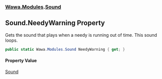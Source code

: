 ### [Wawa.Modules](Wawa.Modules.md 'Wawa.Modules').[Sound](Sound.md 'Wawa.Modules.Sound')

## Sound.NeedyWarning Property

Gets the sound that plays when a needy is running out of time. This sound loops.

```csharp
public static Wawa.Modules.Sound NeedyWarning { get; }
```

#### Property Value
[Sound](Sound.md 'Wawa.Modules.Sound')